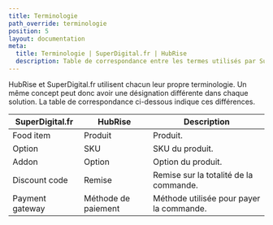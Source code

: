 ```yaml
---
title: Terminologie
path_override: terminologie
position: 5
layout: documentation
meta:
  title: Terminologie | SuperDigital.fr | HubRise
  description: Table de correspondance entre les termes utilisés par SuperDigital.fr et HubRise pour le même concept. Connectez vos apps et synchronisez vos données.
---
```


HubRise et SuperDigital.fr utilisent chacun leur propre terminologie. Un même concept peut donc avoir une désignation différente dans chaque solution. La table de correspondance ci-dessous indique ces différences.

| SuperDigital.fr | HubRise             | Description                              |
| --------------- | ------------------- | ---------------------------------------- |
| Food item       | Produit             | Produit.                                 |
| Option          | SKU                 | SKU du produit.                          |
| Addon           | Option              | Option du produit.                       |
| Discount code   | Remise              | Remise sur la totalité de la commande.   |
| Payment gateway | Méthode de paiement | Méthode utilisée pour payer la commande. |
